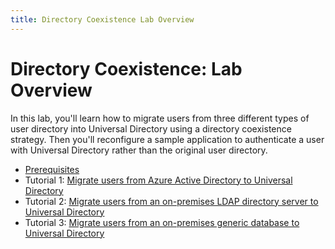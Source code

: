 ```yaml
---
title: Directory Coexistence Lab Overview
---
```


# Directory Coexistence: Lab Overview

In this lab, you'll learn how to migrate users from three different types of user directory into Universal Directory using a directory coexistence strategy. Then you'll reconfigure a sample application to authenticate a user with Universal Directory rather than the original user directory.

* [Prerequisites](/docs/reference/architecture-center/directory-coexistence/lab-prerequisites)
* Tutorial 1: [Migrate users from Azure Active Directory to Universal Directory](/docs/reference/architecture-center/directory-coexistence/lab-1-azure-ad)
* Tutorial 2: [Migrate users from an on-premises LDAP directory server to Universal Directory](/docs/reference/architecture-center/directory-coexistence/lab-2-ldap-server)
* Tutorial 3: [Migrate users from an on-premises generic database to Universal Directory](/docs/reference/architecture-center/directory-coexistence/lab-3-generic-database)
